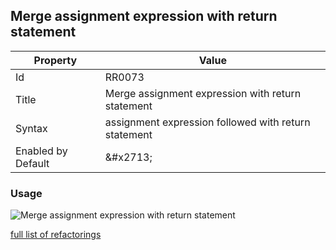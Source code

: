 ## Merge assignment expression with return statement

| Property | Value |
| -------- | ----- |
| Id | RR0073 |
| Title | Merge assignment expression with return statement |
| Syntax | assignment expression followed with return statement |
| Enabled by Default | &\#x2713; |

### Usage

![Merge assignment expression with return statement](../../images/refactorings/MergeAssignmentExpressionWithReturnStatement.png)

[full list of refactorings](Refactorings.md)